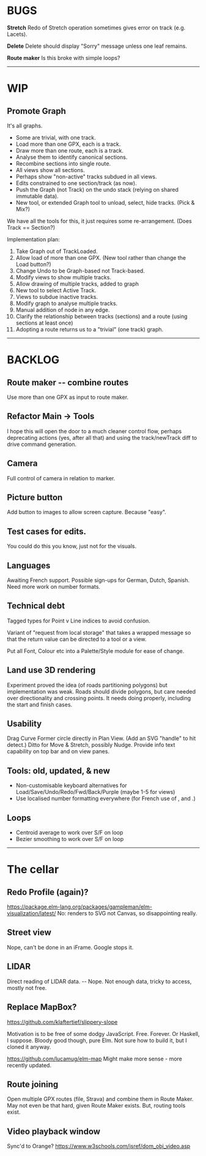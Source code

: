 
# BUGS

**Stretch** Redo of Stretch operation sometimes gives error on track (e.g. Lacets).

**Delete** Delete should display "Sorry" message unless one leaf remains.

**Route maker** Is this broke with simple loops?

--- 

# WIP

## Promote Graph

It's all graphs. 
* Some are trivial, with one track.
* Load more than one GPX, each is a track.
* Draw more than one route, each is a track.
* Analyse them to identify canonical sections.
* Recombine sections into single route.
* All views show all sections.
* Perhaps show "non-active" tracks subdued in all views.
* Edits constrained to one section/track (as now).
* Push the Graph (not Track) on the undo stack (relying on shared immutable data).
* New tool, or extended Graph tool to unload, select, hide tracks. (Pick & Mix?)

We have all the tools for this, it just requires some re-arrangement.
(Does Track == Section?)

Implementation plan:
1. Take Graph out of TrackLoaded.
2. Allow load of more than one GPX. (New tool rather than change the Load button?)
3. Change Undo to be Graph-based not Track-based.
4. Modify views to show multiple tracks. 
5. Allow drawing of multiple tracks, added to graph
6. New tool to select Active Track.
7. Views to subdue inactive tracks.
8. Modify graph to analyse multiple tracks.
9. Manual addition of node in any edge.
10. Clarify the relationship between tracks (sections) and a route (using sections at least once)
11. Adopting a route returns us to a "trivial" (one track) graph.

---

# BACKLOG

## Route maker -- combine routes

Use more than one GPX as input to route maker.

## Refactor Main -> Tools

I hope this will open the door to a much cleaner control flow, perhaps deprecating
actions (yes, after all that) and using the track/newTrack diff to drive command generation.

## Camera

Full control of camera in relation to marker.

## Picture button

Add button to images to allow screen capture. Because "easy".

## Test cases for edits.

You could do this you know, just not for the visuals.

## Languages

Awaiting French support.
Possible sign-ups for German, Dutch, Spanish.
Need more work on number formats.

## Technical debt

Tagged types for Point v Line indices to avoid confusion.

Variant of "request from local storage" that takes a wrapped message so that the return value
can be directed to a tool or a view.

Put all Font, Colour etc into a Palette/Style module for ease of change.

## Land use 3D rendering

Experiment proved the idea (of roads partitioning polygons) but implementation was weak.
Roads should divide polygons, but care needed over directionality and crossing points.
It needs doing properly, including the start and finish cases.

## Usability

Drag Curve Former circle directly in Plan View. (Add an SVG "handle" to hit detect.)
Ditto for Move & Stretch, possibly Nudge.
Provide info text capability on top bar and on view panes.

## Tools: old, updated, & new

- Non-customisable keyboard alternatives for Load/Save/Undo/Redo/Fwd/Back/Purple (maybe 1-5 for views)
- Use localised number formatting everywhere (for French use of , and .)

## Loops

- Centroid average to work over S/F on loop
- Bezier smoothing to work over S/F on loop

---

# The cellar

## Redo Profile (again)?

https://package.elm-lang.org/packages/gampleman/elm-visualization/latest/
No: renders to SVG not Canvas, so disappointing really.

## Street view

Nope, can't be done in an iFrame. Google stops it.

## LIDAR

Direct reading of LIDAR data.
-- Nope. Not enough data, tricky to access, mostly not free.

## Replace MapBox?

https://github.com/klaftertief/slippery-slope

Motivation is to be free of some dodgy JavaScript.
Free. Forever.
Or Haskell, I suppose.
Bloody good though, pure Elm.
Not sure how to build it, but I cloned it anyway.

https://github.com/lucamug/elm-map
Might make more sense - more recently updated.

## Route joining

Open multiple GPX routes (file, Strava) and combine them in Route Maker.
May not even be that hard, given Route Maker exists.
But, routing tools exist.

## Video playback window

Sync'd to Orange?
https://www.w3schools.com/jsref/dom_obj_video.asp


